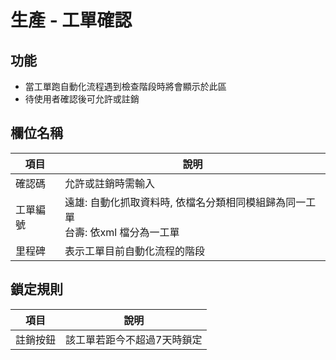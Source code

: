 # 生產 - 工單確認

## 功能
* 當工單跑自動化流程遇到檢查階段時將會顯示於此區
* 待使用者確認後可允許或註銷

## 欄位名稱
| 項目     | 說明                                                                           |
| -------- | ----------------------------------------------------------------------------- |
| 確認碼   | 允許或註銷時需輸入                                                                |
| 工單編號 | 遠雄: 自動化抓取資料時, 依檔名分類相同模組歸為同一工單 <br> 台壽: 依xml 檔分為一工單       |
| 里程碑   | 表示工單目前自動化流程的階段                                                        |

## 鎖定規則
| 項目       | 說明                 |
| ---------- | -------------------- |
| 註銷按鈕 | 該工單若距今不超過7天時鎖定 |